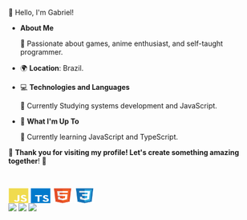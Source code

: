 👋 Hello, I'm Gabriel!
- **About Me**

    👾 Passionate about games, anime enthusiast, and self-taught programmer.
  
- 🌍 **Location**: Brazil.
  
- 💻 **Technologies and Languages**
  
    🚀 Currently Studying systems development and JavaScript.

- 🚀 **What I'm Up To**
  
    🌱 Currently learning JavaScript and TypeScript.

🚀 **Thank you for visiting my profile! Let's create something amazing together**! 🚀

##

<div style="display: inline_block"><br>
  <img align="center" alt="Gabs-Js" height="30" width="40" src="https://raw.githubusercontent.com/devicons/devicon/master/icons/javascript/javascript-plain.svg">
  <img align="center" alt="Gabs-Ts" height="30" width="40" src="https://raw.githubusercontent.com/devicons/devicon/master/icons/typescript/typescript-plain.svg">
  <img align="center" alt="Gabs-HTML" height="30" width="40" src="https://raw.githubusercontent.com/devicons/devicon/master/icons/html5/html5-original.svg">
  <img align="center" alt="Gabs-CSS" height="30" width="40" src="https://raw.githubusercontent.com/devicons/devicon/master/icons/css3/css3-original.svg">
</div>


<div> 
    <a href="https://twitter.com/Gabs_Hyoudou" target="_blank"><img src="https://img.shields.io/badge/Twitter-1DA1F2?style=for-the-badge&logo=twitter&logoColor=white" target="_blank"></a>
    <a href="https://pin.it/727lxCe" target="_blank"><img src="https://aleen42.github.io/badges/src/pinterest.svg" target="_blank"></a>
  <a href = "mailto:hyoudou.gabs@gmail.com"><img src="https://img.shields.io/badge/-Gmail-%23333?style=for-the-badge&logo=gmail&logoColor=white" target="_blank"></a>
</div>
